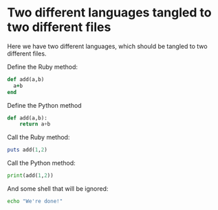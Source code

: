 # Two different languages tangled to two different files
Here we have two different languages, which should be tangled to two different files.
<!-- :Tangle(python) DIRNAME/FILENAME.py -->
<!-- :Tangle(ruby) DIRNAME/FILENAME.rb -->

Define the Ruby method:

```ruby
def add(a,b)
  a+b
end
```

Define the Python method

```python
def add(a,b):
    return a+b
```

Call the Ruby method:

```ruby
puts add(1,2)
```

Call the Python method:

```python
print(add(1,2))
```

And some shell that will be ignored:

```sh
echo "We're done!"
```
